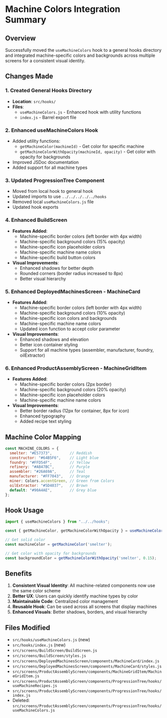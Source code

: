 # Machine Colors Integration Summary

## Overview
Successfully moved the `useMachineColors` hook to a general hooks directory and integrated machine-specific colors and backgrounds across multiple screens for a consistent visual identity.

## Changes Made

### 1. Created General Hooks Directory
- **Location**: `src/hooks/`
- **Files**:
  - `useMachineColors.js` - Enhanced hook with utility functions
  - `index.js` - Barrel export file

### 2. Enhanced useMachineColors Hook
- Added utility functions:
  - `getMachineColor(machineId)` - Get color for specific machine
  - `getMachineColorWithOpacity(machineId, opacity)` - Get color with opacity for backgrounds
- Improved JSDoc documentation
- Added support for all machine types

### 3. Updated ProgressionTree Component
- Moved from local hook to general hook
- Updated imports to use `../../../../../hooks`
- Removed local `useMachineColors.js` file
- Updated hook exports

### 4. Enhanced BuildScreen
- **Features Added**:
  - Machine-specific border colors (left border with 4px width)
  - Machine-specific background colors (15% opacity)
  - Machine-specific icon placeholder colors
  - Machine-specific machine name colors
  - Machine-specific build button colors
- **Visual Improvements**:
  - Enhanced shadows for better depth
  - Rounded corners (border radius increased to 8px)
  - Better visual hierarchy

### 5. Enhanced DeployedMachinesScreen - MachineCard
- **Features Added**:
  - Machine-specific border colors (left border with 4px width)
  - Machine-specific background colors (10% opacity)
  - Machine-specific icon colors and backgrounds
  - Machine-specific machine name colors
  - Updated icon function to accept color parameter
- **Visual Improvements**:
  - Enhanced shadows and elevation
  - Better icon container styling
  - Support for all machine types (assembler, manufacturer, foundry, oilExtractor)

### 6. Enhanced ProductAssemblyScreen - MachineGridItem
- **Features Added**:
  - Machine-specific border colors (2px border)
  - Machine-specific background colors (20% opacity)
  - Machine-specific icon placeholder colors
  - Machine-specific machine name colors
- **Visual Improvements**:
  - Better border radius (12px for container, 8px for icon)
  - Enhanced typography
  - Added recipe text styling

## Machine Color Mapping
```javascript
const MACHINE_COLORS = {
  smelter: "#E57373",        // Reddish
  constructor: "#64B5F6",    // Light blue
  foundry: "#FFD54F",        // Yellow
  refinery: "#AB47BC",       // Purple
  assembler: "#26A69A",      // Teal
  manufacturer: "#FF7043",   // Orange
  miner: Colors.accentGreen, // Green from Colors
  oilExtractor: "#5D4037",   // Brown
  default: "#90A4AE",        // Grey blue
};
```

## Hook Usage
```javascript
import { useMachineColors } from "../../hooks";

const { getMachineColor, getMachineColorWithOpacity } = useMachineColors();

// Get solid color
const machineColor = getMachineColor('smelter');

// Get color with opacity for backgrounds
const backgroundColor = getMachineColorWithOpacity('smelter', 0.15);
```

## Benefits
1. **Consistent Visual Identity**: All machine-related components now use the same color scheme
2. **Better UX**: Users can quickly identify machine types by color
3. **Maintainable Code**: Centralized color management
4. **Reusable Hook**: Can be used across all screens that display machines
5. **Enhanced Visuals**: Better shadows, borders, and visual hierarchy

## Files Modified
- `src/hooks/useMachineColors.js` (new)
- `src/hooks/index.js` (new)
- `src/screens/BuildScreen/BuildScreen.js`
- `src/screens/BuildScreen/styles.js`
- `src/screens/DeployedMachinesScreen/components/MachineCard/index.js`
- `src/screens/DeployedMachinesScreen/components/MachineCard/styles.js`
- `src/screens/ProductAssemblyScreen/components/MachineGridItem/MachineGridItem.js`
- `src/screens/ProductAssemblyScreen/components/ProgressionTree/hooks/useMachineRecipes.js`
- `src/screens/ProductAssemblyScreen/components/ProgressionTree/hooks/index.js`
- Deleted: `src/screens/ProductAssemblyScreen/components/ProgressionTree/hooks/useMachineColors.js`
